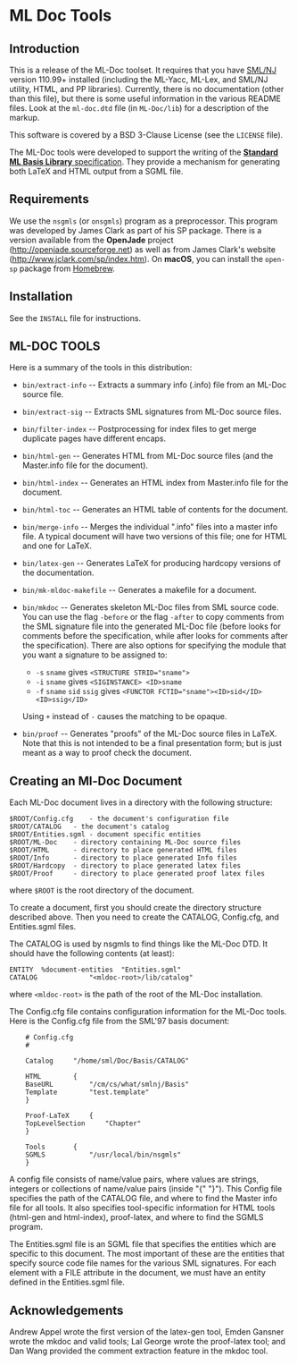 # ML Doc Tools

## Introduction

This is a release of the ML-Doc toolset.  It requires that you have
[SML/NJ](https://smlnj.org) version 110.99+ installed (including the ML-Yacc,
ML-Lex, and SML/NJ utility, HTML, and PP libraries).  Currently, there is no
documentation (other than this file), but there is some useful information in
the various README files.  Look at the `ml-doc.dtd` file
(in `ML-Doc/lib`) for a description of the markup.

This software is covered by a BSD 3-Clause License (see the `LICENSE` file).

The ML-Doc tools were developed to support the writing of the [**Standard
ML Basis Library** specification](https://smlfamily.github.io/Basis/).  They
provide a mechanism for generating both LaTeX and HTML output from a SGML
file.

## Requirements

We use the `nsgmls` (or `onsgmls`) program as a preprocessor.  This program
was developed by James Clark as part of his SP package.  There is a version
available from the **OpenJade** project (http://openjade.sourceforge.net)
as well as from James Clark's website (http://www.jclark.com/sp/index.htm).
On **macOS**, you can install the `open-sp` package from [Homebrew](https://brew.sh).

## Installation

See the `INSTALL` file for instructions.

## ML-DOC TOOLS

Here is a summary of the tools in this distribution:

* `bin/extract-info`
    -- Extracts a summary info (.info) file from an ML-Doc source file.

* `bin/extract-sig`
    -- Extracts SML signatures from ML-Doc source files.

* `bin/filter-index`
    -- Postprocessing for index files to get merge duplicate pages have
    different encaps.

* `bin/html-gen`
    -- Generates HTML from ML-Doc source files (and the Master.info file
    for the document).

* `bin/html-index`
    -- Generates an HTML index from Master.info file for the document.

* `bin/html-toc`
    -- Generates an HTML table of contents for the document.

* `bin/merge-info`
    -- Merges the individual ".info" files into a master info file.
    A typical document will have two versions of this file; one for
    HTML and one for LaTeX.

* `bin/latex-gen`
    -- Generates LaTeX for producing hardcopy versions of the documentation.

* `bin/mk-mldoc-makefile`
    -- Generates a makefile for a document.

* `bin/mkdoc`
    -- Generates skeleton ML-Doc files from SML source code.  You can use
    the flag `-before` or the flag `-after` to copy comments from the
    SML signature file into the generated ML-Doc file (before looks for
    comments before the specification, while after looks for comments
    after the specification).  There are also options for specifying
    the module that you want a signature to be assigned to:

     - `-s` `sname`           gives `<STRUCTURE STRID="sname">`
     - `-i` `sname`           gives `<SIGINSTANCE> <ID>sname`
     - `-f` `sname` `sid` `ssig`  gives `<FUNCTOR FCTID="sname"><ID>sid</ID><ID>ssig</ID>`

    Using `+` instead of `-` causes the matching to be opaque.

* `bin/proof`
    -- Generates "proofs" of the ML-Doc source files in LaTeX.  Note that
    this is not intended to be a final presentation form; but is just
    meant as a way to proof check the document.


## Creating an Ml-Doc Document

Each ML-Doc document lives in a directory with the following structure:

    $ROOT/Config.cfg	- the document's configuration file
    $ROOT/CATALOG	- the document's catalog
    $ROOT/Entities.sgml	- document specific entities
    $ROOT/ML-Doc	- directory containing ML-Doc source files
    $ROOT/HTML		- directory to place generated HTML files
    $ROOT/Info		- directory to place generated Info files
    $ROOT/Hardcopy	- directory to place generated latex files
    $ROOT/Proof		- directory to place generated proof latex files

where `$ROOT` is the root directory of the document.

To create a document, first you should create the directory structure described
above.  Then you need to create the CATALOG, Config.cfg, and Entities.sgml files.

The CATALOG is used by nsgmls to find things like the ML-Doc DTD.  It should
have the following contents (at least):

    ENTITY	%document-entities	"Entities.sgml"
    CATALOG				"<mldoc-root>/lib/catalog"

where `<mldoc-root>` is the path of the root of the ML-Doc installation.

The Config.cfg file contains configuration information for the ML-Doc tools.
Here is the Config.cfg file from the SML'97 basis document:

```
    # Config.cfg
    #

    Catalog		"/home/sml/Doc/Basis/CATALOG"

    HTML		{
	BaseURL		    "/cm/cs/what/smlnj/Basis"
	Template	    "test.template"
    }

    Proof-LaTeX		{
	TopLevelSection	    "Chapter"
    }

    Tools		{
	SGMLS		    "/usr/local/bin/nsgmls"
    }
```

A config file consists of name/value pairs, where values are strings,
integers or collections of name/value pairs (inside "{" "}").  This
Config file specifies the path of the CATALOG file, and where to find
the Master info file for all tools.  It also specifies tool-specific
information for HTML tools (html-gen and html-index), proof-latex, and
where to find the SGMLS program.

The Entities.sgml file is an SGML file that specifies the entities which
are specific to this document.  The most important of these are the
entities that specify source code file names for the various SML signatures.
For each <SIGBODY> element with a FILE attribute in the document, we
must have an entity defined in the Entities.sgml file.

## Acknowledgements

Andrew Appel wrote the first version of the latex-gen tool, Emden Gansner
wrote the mkdoc and valid tools; Lal George wrote the proof-latex tool;
and Dan Wang provided the comment extraction feature in the mkdoc tool.


